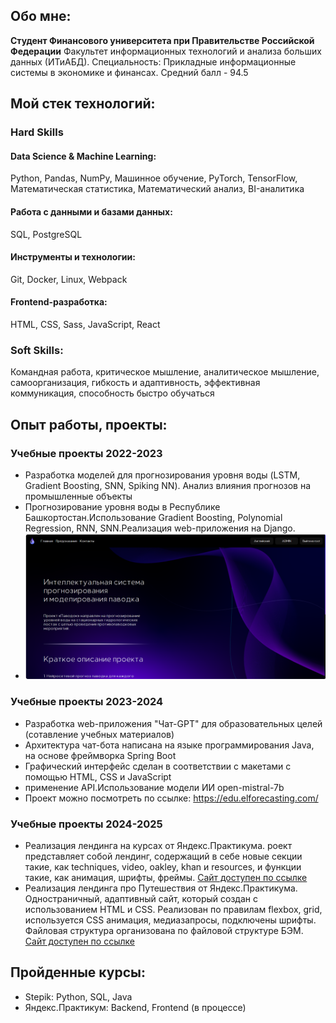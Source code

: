## Обо мне:

**Студент Финансового университета при Правительстве Российской Федерации**
Факультет информационных технологий и анализа больших данных (ИТиАБД).
Специальность: Прикладные информационные системы в экономике и финансах.
Средний балл - 94.5

## Мой стек технологий:
### Hard Skills
#### Data Science & Machine Learning:
Python, Pandas, NumPy, Машинное обучение, PyTorch, TensorFlow, Математическая статистика, Математический анализ, BI-аналитика

#### Работа с данными и базами данных:
SQL, PostgreSQL

#### Инструменты и технологии: 
Git, Docker, Linux, Webpack

#### Frontend-разработка: 
HTML, CSS, Sass, JavaScript, React

### Soft Skills:
Командная работа, критическое мышление, аналитическое мышление, самоорганизация, гибкость и адаптивность, эффективная коммуникация, способность быстро обучаться

## Опыт работы, проекты:

### Учебные проекты 2022-2023
- Разработка моделей для прогнозирования уровня воды (LSTM, Gradient Boosting, SNN, Spiking NN). Анализ влияния прогнозов на промышленные объекты
- Прогнозирование уровня воды в Республике Башкортостан.Использование Gradient Boosting, Polynomial Regression, RNN, SNN.Реализация web-приложения на Django.
- ![Пример](images/2.png)

### Учебные проекты 2023-2024
- Разработка web-приложения "Чат-GPT" для образовательных целей (сотавление учебных материалов)
- Архитектура чат-бота написана на языке программирования Java, на основе фреймворка Spring Boot
- Графический интерфейс сделан в соответствии с макетами с помощью HTML, CSS и JavaScript
- применение API.Использование модели ИИ open-mistral-7b
- Проект можно посмотреть по ссылке: https://edu.elforecasting.com/

### Учебные проекты 2024-2025
- Реализация лендинга на курсах от Яндекс.Практикума. роект представляет собой лендинг, содержащий в себе новые секции такие, как techniques, video, oakley, khan и resources, и функции такие, как анимация, шрифты, фреймы. [Сайт доступен по ссылке](https://adrenaline22.github.io/project2/)
- Реализация лендинга про Путешествия от Яндекс.Практикума. Одностраничный, адаптивный сайт, который создан с использованием HTML и CSS. Реализован по правилам flexbox, grid, используется CSS анимация, медиазапросы, подключены шрифты. Файловая структура организована по файловой структуре БЭМ.
  [Сайт доступен по ссылке](https://adrenaline22.github.io/https---github.com-Adrenaline22-project3/)

## Пройденные курсы:
- Stepik: Python, SQL, Java
- Яндекс.Практикум: Backend, Frontend (в процессе)
